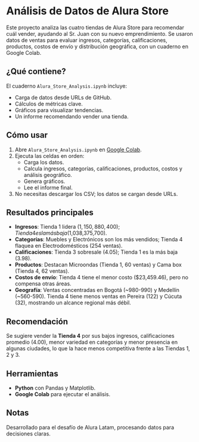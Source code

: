 # Análisis de Datos de Alura Store

Este proyecto analiza las cuatro tiendas de Alura Store para recomendar cuál vender, ayudando al Sr. Juan con su nuevo emprendimiento. Se usaron datos de ventas para evaluar ingresos, categorías, calificaciones, productos, costos de envío y distribución geográfica, con un cuaderno en Google Colab.

## ¿Qué contiene?
El cuaderno `Alura_Store_Analysis.ipynb` incluye:
- Carga de datos desde URLs de GitHub.
- Cálculos de métricas clave.
- Gráficos para visualizar tendencias.
- Un informe recomendando vender una tienda.

## Cómo usar
1. Abre `Alura_Store_Analysis.ipynb` en [Google Colab](https://colab.research.google.com).
2. Ejecuta las celdas en orden:
   - Carga los datos.
   - Calcula ingresos, categorías, calificaciones, productos, costos y análisis geográfico.
   - Genera gráficos.
   - Lee el informe final.
3. No necesitas descargar los CSV; los datos se cargan desde URLs.

## Resultados principales
- **Ingresos**: Tienda 1 lidera ($1,150,880,400); Tienda 4 es la más baja ($1,038,375,700).
- **Categorías**: Muebles y Electrónicos son los más vendidos; Tienda 4 flaquea en Electrodomésticos (254 ventas).
- **Calificaciones**: Tienda 3 sobresale (4.05); Tienda 1 es la más baja (3.98).
- **Productos**: Destacan Microondas (Tienda 1, 60 ventas) y Cama box (Tienda 4, 62 ventas).
- **Costos de envío**: Tienda 4 tiene el menor costo ($23,459.46), pero no compensa otras áreas.
- **Geografía**: Ventas concentradas en Bogotá (~980-990) y Medellín (~560-590). Tienda 4 tiene menos ventas en Pereira (122) y Cúcuta (32), mostrando un alcance regional más débil.

## Recomendación
Se sugiere vender la **Tienda 4** por sus bajos ingresos, calificaciones promedio (4.00), menor variedad en categorías y menor presencia en algunas ciudades, lo que la hace menos competitiva frente a las Tiendas 1, 2 y 3.

## Herramientas
- **Python** con Pandas y Matplotlib.
- **Google Colab** para ejecutar el análisis.

## Notas
Desarrollado para el desafío de Alura Latam, procesando datos para decisiones claras.
